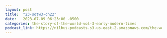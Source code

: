 ```yaml
---
layout: post
title:  "23-sotw3-ch22"
date:   2023-07-09 06:23:00 -0500
categories: the-story-of-the-world-vol-3-early-modern-times
podcast_link: https://nilbus-podcasts.s3.us-east-2.amazonaws.com/the-well-trained-mind/The%20Story%20of%20the%20World%20Vol.%203%20Early%20Modern%20Times/23-sotw3-ch22.mp3
---
```

